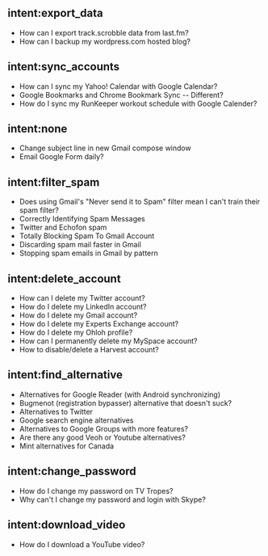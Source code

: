 ## intent:export_data
- How can I export track.scrobble data from last.fm?
- How can I backup my wordpress.com hosted blog?

## intent:sync_accounts
- How can I sync my Yahoo! Calendar with Google Calendar?
- Google Bookmarks and Chrome Bookmark Sync -- Different?
- How do I sync my RunKeeper workout schedule with Google Calender?

## intent:none
- Change subject line in new Gmail compose window
- Email Google Form daily?

## intent:filter_spam
- Does using Gmail's "Never send it to Spam" filter mean I can't train their spam filter?
- Correctly Identifying Spam Messages
- Twitter and Echofon spam
- Totally Blocking Spam To Gmail Account
- Discarding spam mail faster in Gmail
- Stopping spam emails in Gmail by pattern

## intent:delete_account
- How can I delete my Twitter account?
- How do I delete my LinkedIn account?
- How do I delete my Gmail account?
- How do I delete my Experts Exchange account?
- How do I delete my Ohloh profile?
- How can I permanently delete my MySpace account?
- How to disable/delete a Harvest account?

## intent:find_alternative
- Alternatives for Google Reader (with Android synchronizing)
- Bugmenot (registration bypasser) alternative that doesn't suck?
- Alternatives to Twitter
- Google search engine alternatives
- Alternatives to Google Groups with more features?
- Are there any good Veoh or Youtube alternatives?
- Mint alternatives for Canada

## intent:change_password
- How do I change my password on TV Tropes?
- Why can't I change my password and login with Skype?

## intent:download_video
- How do I download a YouTube video?

